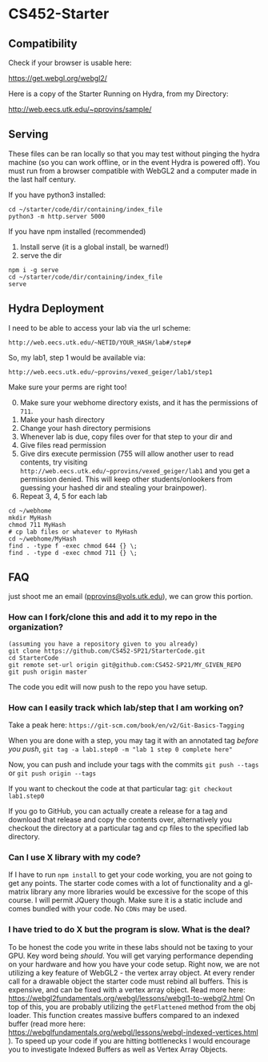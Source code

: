 # CS452-Starter


## Compatibility

Check if your browser is usable here:

https://get.webgl.org/webgl2/

Here is a copy of the Starter Running on Hydra, from my Directory:

http://web.eecs.utk.edu/~pprovins/sample/

## Serving

These files can be ran locally so that you may test without pinging the hydra machine (so you can work offline, or in the event Hydra is powered off). You must run from a browser compatible with WebGL2 and a computer made in the last half century.

If you have python3 installed:

```
cd ~/starter/code/dir/containing/index_file
python3 -m http.server 5000
```

If you have npm installed (recommended)

1) Install serve (it is a global install, be warned!)
2) serve the dir

```
npm i -g serve
cd ~/starter/code/dir/containing/index_file
serve
```

## Hydra Deployment

I need to be able to access your lab via the url scheme:

`http://web.eecs.utk.edu/~NETID/YOUR_HASH/lab#/step#`

So, my lab1, step 1 would be available via:

`http://web.eecs.utk.edu/~pprovins/vexed_geiger/lab1/step1`

Make sure your perms are right too!

0) Make sure your webhome directory exists, and it has the permissions of `711`.
1) Make your hash directory
2) Change your hash directory permisions
3) Whenever lab is due, copy files over for that step to your dir and 
4) Give files read permission
5) Give dirs execute permission (755 will allow another user to read contents, try visiting `http://web.eecs.utk.edu/~pprovins/vexed_geiger/lab1` and you get a permission denied. This will keep other students/onlookers from guessing your hashed dir and stealing your brainpower).
6) Repeat 3, 4, 5 for each lab
```
cd ~/webhome
mkdir MyHash
chmod 711 MyHash
# cp lab files or whatever to MyHash
cd ~/webhome/MyHash
find . -type f -exec chmod 644 {} \;
find . -type d -exec chmod 711 {} \;
```

## FAQ
just shoot me an email (pprovins@vols.utk.edu), we can grow this portion.

### How can I fork/clone this and add it to my repo in the organization?
```
(assuming you have a repository given to you already)
git clone https://github.com/CS452-SP21/StarterCode.git
cd StarterCode
git remote set-url origin git@github.com:CS452-SP21/MY_GIVEN_REPO
git push origin master 
```

The code you edit will now push to the repo you have setup.

### How can I easily track which lab/step that I am working on?

Take a peak here: `https://git-scm.com/book/en/v2/Git-Basics-Tagging`

When you are done with a step, you may tag it with an annotated tag _before you push_, `git tag -a lab1.step0 -m "lab 1 step 0 complete here"`

Now, you can push and include your tags with the commits `git push --tags` or `git push origin --tags`

If you want to checkout the code at that particular tag: `git checkout lab1.step0`

If you go to GitHub, you can actually create a release for a tag and download that release and copy the contents over, alternatively you checkout the directory at a particular tag and cp files to the specified lab directory.

### Can I use X library with my code?

If I have to run `npm install` to get your code working, you are not going to get any points. The starter code comes with a lot of functionality and a gl-matrix library any more libraries would be excessive for the scope of this course. I will permit JQuery though. Make sure it is a static include and comes bundled with your code. No `CDNs` may be used.

### I have tried to do X but the program is slow. What is the deal?

To be honest the code you write in these labs should not be taxing to your GPU.
Key word being _should_.
You will get varying performance depending on your hardware and how you have your code setup.
Right now, we are not utilizing a key feature of WebGL2 - the vertex array object.
At every render call for a drawable object the starter code must rebind all buffers.
This is expensive, and can be fixed with a vertex array object.
Read more here: https://webgl2fundamentals.org/webgl/lessons/webgl1-to-webgl2.html
On top of this, you are probably utilizing the `getFlattened` method from the obj loader.
This function creates massive buffers compared to an indexed buffer (read more here: https://webglfundamentals.org/webgl/lessons/webgl-indexed-vertices.html ).
To speed up your code if you are hitting bottlenecks I would encourage you to investigate Indexed Buffers as well as Vertex Array Objects.
